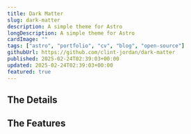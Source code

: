 ```yaml
---
title: Dark Matter
slug: dark-matter
description: A simple theme for Astro
longDescription: A simple theme for Astro
cardImage: ""
tags: ["astro", "portfolio", "cv", "blog", "open-source"]
githubUrl: https://github.com/clint-jordan/dark-matter
published: 2025-02-24T02:39:03+00:00
updated: 2025-02-24T02:39:03+00:00
featured: true
---
```


## The Details

## The Features
